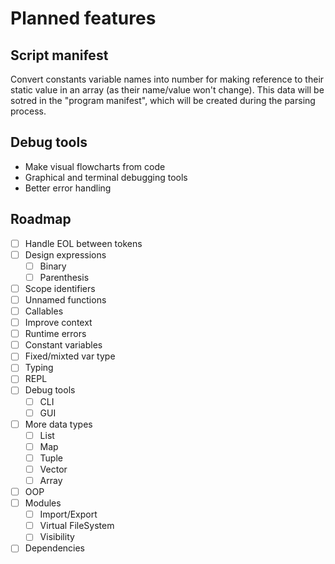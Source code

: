 # Planned features

## Script manifest

Convert constants variable names into number for making reference to their static value in an array (as their name/value won't change).
This data will be sotred in the "program manifest", which will be created during the parsing process.

## Debug tools

- Make visual flowcharts from code
- Graphical and terminal debugging tools
- Better error handling

## Roadmap

- [ ] Handle EOL between tokens
- [ ] Design expressions
  - [ ] Binary
  - [ ] Parenthesis
- [ ] Scope identifiers
- [ ] Unnamed functions
- [ ] Callables
- [ ] Improve context
- [ ] Runtime errors
- [ ] Constant variables
- [ ] Fixed/mixted var type
- [ ] Typing
- [ ] REPL
- [ ] Debug tools
  - [ ] CLI
  - [ ] GUI
- [ ] More data types
  - [ ] List
  - [ ] Map
  - [ ] Tuple
  - [ ] Vector
  - [ ] Array
- [ ] OOP
- [ ] Modules
  - [ ] Import/Export
  - [ ] Virtual FileSystem
  - [ ] Visibility
- [ ] Dependencies
